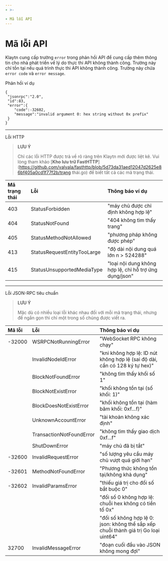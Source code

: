 ```yaml
---
- >-

- Mã lỗi API
---
```


# Mã lỗi API <a id="api-error-codes"></a>

Klaytn cung cấp trường `error` trong phản hồi API để cung cấp thêm thông tin cho nhà phát triển về lý do thực thi API không thành công. Trường này chỉ tồn tại nếu quá trình thực thi API không thành công. Trường này chứa `error code` và `error message`.

Phản hồi ví dụ
```
{
 "jsonrpc":"2.0",
 "id":83,
 "error":{
    "code":-32602,
    "message":"invalid argument 0: hex string without 0x prefix"
 }
}
```

---
Lỗi HTTP
> **LƯU Ý**
> 
> Chỉ các lỗi HTTP được trả về rõ ràng trên Klaytn mới được liệt kê. Vui lòng tham khảo [**Kho lưu trữ FastHTTP**](https://github.com/valyala/fasthttp/blob/5d73da31aed12047d2625e86bf405a0cd1f77f2b/trạng thái.go) để biết tất cả các mã trạng thái.

| Mã trạng thái | Lỗi                         | Thông báo ví dụ                                        |
|:------------- |:--------------------------- |:------------------------------------------------------ |
| 403           | StatusForbidden             | "máy chủ được chỉ định không hợp lệ"                   |
| 404           | StatusNotFound              | "404 không tìm thấy trang"                             |
| 405           | StatusMethodNotAllowed      | "phương pháp không được phép"                          |
| 413           | StatusRequestEntityTooLarge | "độ dài nội dung quá lớn n > 524288"                   |
| 415           | StatusUnsupportedMediaType  | "loại nội dung không hợp lệ, chỉ hỗ trợ ứng dụng/json" |

---

Lỗi JSON-RPC tiêu chuẩn

> **LƯU Ý**
> 
> Mặc dù có nhiều loại lỗi khác nhau đối với mỗi mã trạng thái, nhưng để ngắn gọn thì chỉ một trong số chúng được viết ra.

| Mã lỗi | Lỗi                      | Thông báo ví dụ                                                                     |
|:------ |:------------------------ |:----------------------------------------------------------------------------------- |
| -32000 | WSRPCNotRunningError     | "WebSocket RPC không chạy"                                                          |
|        | InvalidNodeIdError       | "kni không hợp lệ: ID nút không hợp lệ (sai độ dài, cần có 128 ký tự hex)"          |
|        | BlockNotFoundError       | "không tìm thấy khối số 1"                                                          |
|        | BlockNotExistError       | "khối không tồn tại (số khối: 1)"                                                   |
|        | BlockDoesNotExistError   | "khối không tồn tại (hàm băm khối: 0xf...f)"                                        |
|        | UnknownAccountError      | "tài khoản không xác định"                                                          |
|        | TransactionNotFoundError | "không tìm thấy giao dịch 0xf...f"                                                  |
|        | ShutDownError            | "máy chủ đã bị tắt"                                                                 |
| -32600 | InvalidRequestError      | "số lượng yêu cầu máy chủ vượt quá giới hạn"                                        |
| -32601 | MethodNotFoundError      | "Phương thức không tồn tại/không khả dụng"                                          |
| -32602 | InvalidParamsError       | "thiếu giá trị cho đối số bắt buộc 0"                                               |
|        |                          | "đối số 0 không hợp lệ: chuỗi hex không có tiền tố 0x"                              |
|        |                          | "đối số không hợp lệ 0: json: không thể sắp xếp chuỗi thành giá trị Go loại uint64" |
| 32700  | InvalidMessageError      | "đoạn cuối đầu vào JSON không mong đợi"                                             |
